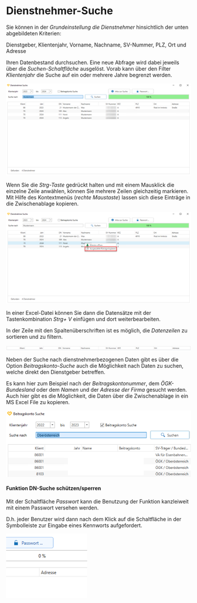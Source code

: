 # Dienstnehmer-Suche

Sie können in der *Grundeinstellung die Dienstnehmer* hinsichtlich der unten abgebildeten Kriterien:

Dienstgeber, Klientenjahr, Vorname, Nachname, SV-Nummer, PLZ, Ort und Adresse

Ihren Datenbestand durchsuchen. Eine neue Abfrage wird dabei jeweils über die *Suchen*-*Schaltfläche* ausgelöst. Vorab kann über den Filter *Klientenjahr* die Suche auf ein oder mehrere Jahre begrenzt werden.

![Image](<img/imageA18.png>)

Wenn Sie die *Strg-Taste* gedrückt halten und mit einem Mausklick die einzelne Zeile anwählen, können Sie mehrere Zeilen gleichzeitig
markieren. Mit Hilfe des Kontextmenüs (*rechte Maustaste*) lassen sich diese Einträge in die Zwischenablage kopieren.

![Image](<img/imageA19.png>)

In einer Excel-Datei können Sie dann die Datensätze mit der Tastenkombination *Strg+ V* einfügen und dort weiterbearbeiten.

In der Zeile mit den Spaltenüberschriften ist es möglich, die *Datenzeilen* zu sortieren und zu filtern.

![Image](<img/imageA20.png>)

Neben der Suche nach dienstnehmerbezogenen Daten gibt es über die Option *Beitragskonto-Suche* auch die Möglichkeit nach Daten zu suchen, welche direkt den Dienstgeber betreffen.

Es kann hier zum Beispiel nach der *Beitragskontonummer*, dem *ÖGK-Bundesland* oder dem *Namen* und der *Adresse der Firma* gesucht werden. Auch hier gibt es die Möglichkeit, die Daten über die Zwischenablage in ein MS Excel File zu kopieren.

![Image](<img/imageA21.png>)

#### **Funktion DN-Suche schützen/sperren**

Mit der Schaltfläche *Passwort* kann die Benutzung der Funktion kanzleiweit mit einem Passwort versehen werden.

D.h. jeder Benutzer wird dann nach dem Klick auf die Schaltfläche in der Symbolleiste zur Eingabe eines Kennworts aufgefordert.

![Image](<img/imageA22.png>)